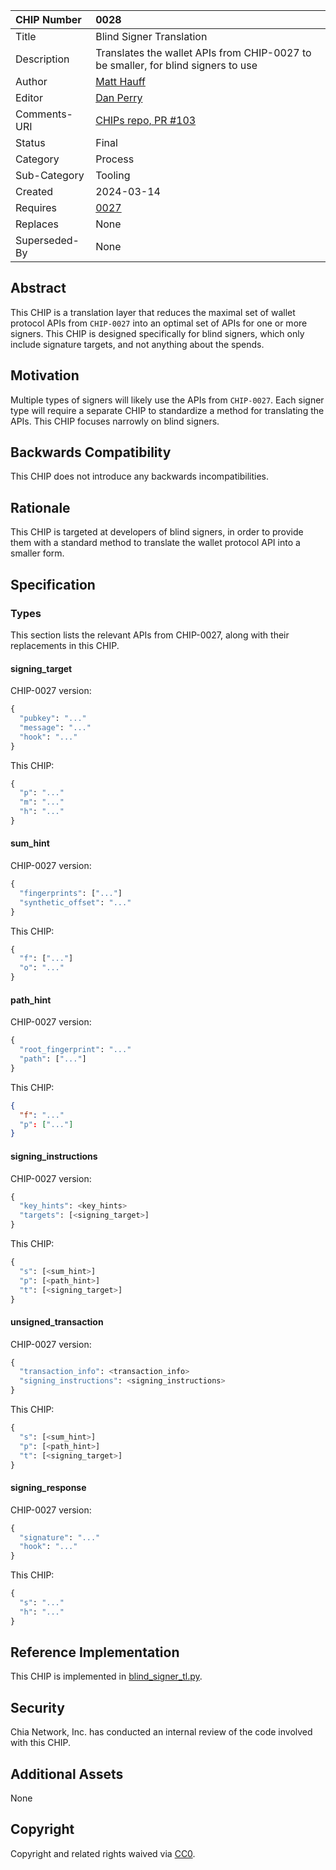 CHIP Number   | 0028
:-------------|:----
Title         | Blind Signer Translation
Description   | Translates the wallet APIs from CHIP-0027 to be smaller, for blind signers to use
Author        | [Matt Hauff](https://github.com/Quexington)
Editor        | [Dan Perry](https://github.com/danieljperry)
Comments-URI  | [CHIPs repo, PR #103](https://github.com/Chia-Network/chips/pull/103)
Status        | Final
Category      | Process
Sub-Category  | Tooling
Created       | 2024-03-14
Requires      | [0027](https://github.com/Chia-Network/chips/pull/102)
Replaces      | None
Superseded-By | None

## Abstract

This CHIP is a translation layer that reduces the maximal set of wallet protocol APIs from `CHIP-0027` into an optimal set of APIs for one or more signers. This CHIP is designed specifically for blind signers, which only include signature targets, and not anything about the spends.

## Motivation

Multiple types of signers will likely use the APIs from `CHIP-0027`. Each signer type will require a separate CHIP to standardize a method for translating the APIs. This CHIP focuses narrowly on blind signers.

## Backwards Compatibility

This CHIP does not introduce any backwards incompatibilities.

## Rationale

This CHIP is targeted at developers of blind signers, in order to provide them with a standard method to translate the wallet protocol API into a smaller form.

## Specification

### Types

This section lists the relevant APIs from CHIP-0027, along with their replacements in this CHIP.

#### signing_target

CHIP-0027 version:

```py
{
  "pubkey": "..."
  "message": "..."
  "hook": "..."
}
```

This CHIP:

```py
{
  "p": "..."
  "m": "..."
  "h": "..."
}
```

#### sum_hint

CHIP-0027 version:

```py
{
  "fingerprints": ["..."]
  "synthetic_offset": "..."
}
```

This CHIP:

```py
{
  "f": ["..."]
  "o": "..."
}
```

#### path_hint

CHIP-0027 version:

```py
{
  "root_fingerprint": "..."
  "path": ["..."]
}
```

This CHIP:

```json
{
  "f": "..."
  "p": ["..."]
}
```

#### signing_instructions

CHIP-0027 version:

```py
{
  "key_hints": <key_hints>
  "targets": [<signing_target>]
}
```

This CHIP:

```py
{
  "s": [<sum_hint>]
  "p": [<path_hint>]
  "t": [<signing_target>]
}
```

#### unsigned_transaction

CHIP-0027 version:

```py
{
  "transaction_info": <transaction_info>
  "signing_instructions": <signing_instructions>
}
```

This CHIP:

```py
{
  "s": [<sum_hint>]
  "p": [<path_hint>]
  "t": [<signing_target>]
}
```

#### signing_response

CHIP-0027 version:

```py
{
  "signature": "..."
  "hook": "..."
}
```

This CHIP:

```py
{
  "s": "..."
  "h": "..."
}
```

## Reference Implementation

This CHIP is implemented in [blind_signer_tl.py](https://github.com/Chia-Network/chia-blockchain/blob/f6c42e9f76f40bcad2596ca567875378b12eb107/chia/wallet/util/blind_signer_tl.py).

## Security

Chia Network, Inc. has conducted an internal review of the code involved with this CHIP.

## Additional Assets

None

## Copyright
Copyright and related rights waived via [CC0](https://creativecommons.org/publicdomain/zero/1.0/).
